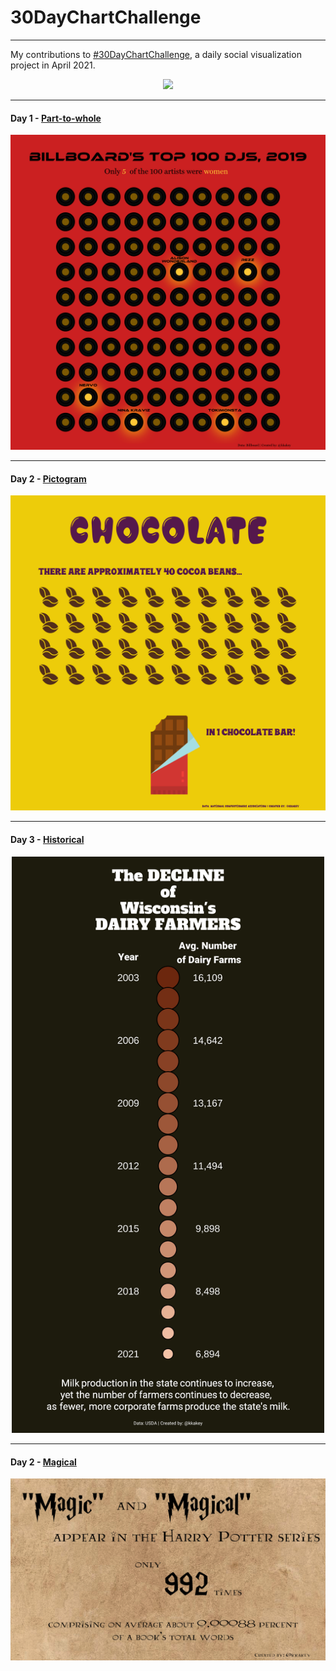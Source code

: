 # 30DayChartChallenge

************************************

My contributions to [#30DayChartChallenge](https://github.com/Z3tt/30DayChartChallenge_Collection2021), a daily social visualization project in April 2021.

<p align="center">
<a href="url"><img src="https://raw.githubusercontent.com/Z3tt/30DayChartChallenge_Collection2021/main/img/topics_ol_blank.png" width="500" ></a>
</p>


**************************************************************************************************
#### Day 1 - [Part-to-whole](https://github.com/kkakey/30DayChartChallenge/blob/main/Day01-Part_to_whole/day1.Rmd) 

<p align="center">
<a href="url"><img src="https://raw.githubusercontent.com/kkakey/30DayChartChallenge/main/Day01-Part_to_whole/plot-final.png" width="650" ></a>
</p>

**************************************************************************************************
#### Day 2 - [Pictogram](https://github.com/kkakey/30DayChartChallenge/blob/main/Day02-Pictogram/day2.Rmd) 

<p align="center">
<a href="url"><img src="https://raw.githubusercontent.com/kkakey/30DayChartChallenge/main/Day02-Pictogram/plot.png" width="650" ></a>
</p>

**************************************************************************************************
#### Day 3 - [Historical](https://github.com/kkakey/30DayChartChallenge/blob/main/Day03-Historical/day3.Rmd) 

<p align="center">
<a href="url"><img src="https://raw.githubusercontent.com/kkakey/30DayChartChallenge/main/Day03-Historical/plot-final.png" width="500" ></a>
</p>

**************************************************************************************************
#### Day 2 - [Magical](https://github.com/kkakey/30DayChartChallenge/blob/main/Day04-Magical/day4.Rmd) 

<p align="center">
<a href="url"><img src="https://raw.githubusercontent.com/kkakey/30DayChartChallenge/main/Day04-Magical/plot.png" width="700" ></a>
</p>
